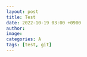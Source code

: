 ```yaml
---
layout: post
title: Test
date: 2022-10-19 03:00 +0900
author:
image:
categories: A
tags: [test, git]
---
```

